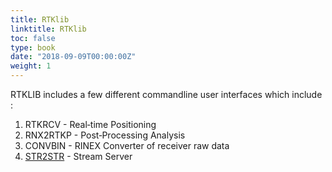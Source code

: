 ```yaml
---
title: RTKlib
linktitle: RTKlib
toc: false
type: book
date: "2018-09-09T00:00:00Z"
weight: 1
---
```


RTKLIB includes a few different commandline user interfaces which include :
1. RTKRCV - Real‐time Positioning
1. RNX2RTKP - Post‐Processing Analysis
1. CONVBIN - RINEX Converter of receiver raw data
1. [STR2STR](../str2str/) - Stream Server
